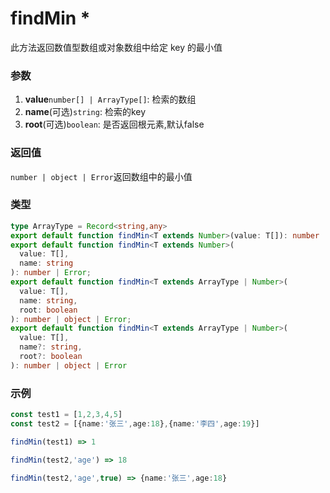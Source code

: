 # findMin *

此方法返回数值型数组或对象数组中给定 key 的最小值


### 参数
1. **value**`number[] | ArrayType[]`: 检索的数组
2. **name**(可选)`string`: 检索的key   
3. **root**(可选)`boolean`: 是否返回根元素,默认false   


### 返回值
`number | object | Error`返回数组中的最小值  

### 类型

```ts
type ArrayType = Record<string,any>
export default function findMin<T extends Number>(value: T[]): number | Error;
export default function findMin<T extends Number>(
  value: T[],
  name: string
): number | Error;
export default function findMin<T extends ArrayType | Number>(
  value: T[],
  name: string,
  root: boolean
): number | object | Error;
export default function findMin<T extends ArrayType | Number>(
  value: T[],
  name?: string,
  root?: boolean
): number | object | Error
```

### 示例

``` ts
const test1 = [1,2,3,4,5]
const test2 = [{name:'张三',age:18},{name:'李四',age:19}]

findMin(test1) => 1 

findMin(test2,'age') => 18

findMin(test2,'age',true) => {name:'张三',age:18}
```